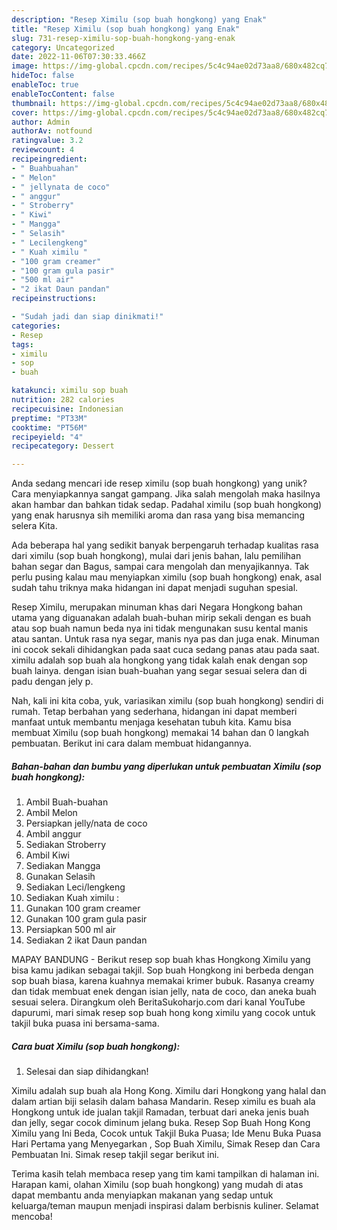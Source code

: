 ```yaml
---
description: "Resep Ximilu (sop buah hongkong) yang Enak"
title: "Resep Ximilu (sop buah hongkong) yang Enak"
slug: 731-resep-ximilu-sop-buah-hongkong-yang-enak
category: Uncategorized
date: 2022-11-06T07:30:33.466Z
image: https://img-global.cpcdn.com/recipes/5c4c94ae02d73aa8/680x482cq70/ximilu-sop-buah-hongkong-foto-resep-utama.jpg
hideToc: false
enableToc: true
enableTocContent: false
thumbnail: https://img-global.cpcdn.com/recipes/5c4c94ae02d73aa8/680x482cq70/ximilu-sop-buah-hongkong-foto-resep-utama.jpg
cover: https://img-global.cpcdn.com/recipes/5c4c94ae02d73aa8/680x482cq70/ximilu-sop-buah-hongkong-foto-resep-utama.jpg
author: Admin
authorAv: notfound
ratingvalue: 3.2
reviewcount: 4
recipeingredient:
- " Buahbuahan"
- " Melon"
- " jellynata de coco"
- " anggur"
- " Stroberry"
- " Kiwi"
- " Mangga"
- " Selasih"
- " Lecilengkeng"
- " Kuah ximilu "
- "100 gram creamer"
- "100 gram gula pasir"
- "500 ml air"
- "2 ikat Daun pandan"
recipeinstructions:

- "Sudah jadi dan siap dinikmati!"
categories:
- Resep
tags:
- ximilu
- sop
- buah

katakunci: ximilu sop buah 
nutrition: 282 calories
recipecuisine: Indonesian
preptime: "PT33M"
cooktime: "PT56M"
recipeyield: "4"
recipecategory: Dessert

---
```





Anda sedang mencari ide resep ximilu (sop buah hongkong) yang unik? Cara menyiapkannya sangat gampang. Jika salah mengolah maka hasilnya akan hambar dan bahkan tidak sedap. Padahal ximilu (sop buah hongkong) yang enak harusnya sih memiliki aroma dan rasa yang bisa memancing selera Kita.





Ada beberapa hal yang sedikit banyak berpengaruh terhadap kualitas rasa dari ximilu (sop buah hongkong), mulai dari jenis bahan, lalu pemilihan bahan segar dan Bagus, sampai cara mengolah dan menyajikannya. Tak perlu pusing kalau mau menyiapkan ximilu (sop buah hongkong) enak,      asal sudah tahu triknya maka hidangan ini dapat menjadi suguhan spesial.














Resep Ximilu, merupakan minuman khas dari Negara Hongkong bahan utama yang diguanakan adalah buah-buhan mirip sekali dengan es buah atau sop buah namun beda nya ini tidak mengunakan susu kental manis atau santan. Untuk rasa nya segar, manis nya pas dan juga enak. Minuman ini cocok sekali dihidangkan pada saat cuca sedang panas atau pada saat. ximilu adalah sop buah ala hongkong yang tidak kalah enak dengan sop buah lainya. dengan isian buah-buahan yang segar sesuai selera dan di padu dengan jely p.






Nah, kali ini kita coba, yuk, variasikan ximilu (sop buah hongkong) sendiri di rumah. Tetap berbahan yang sederhana, hidangan ini dapat memberi manfaat untuk membantu menjaga kesehatan tubuh kita. Kamu bisa membuat Ximilu (sop buah hongkong) memakai 14 bahan dan 0 langkah pembuatan. Berikut ini cara dalam membuat hidangannya.

<!--inarticleads1-->

##### Bahan-bahan dan bumbu yang diperlukan untuk pembuatan Ximilu (sop buah hongkong):

1. Ambil  Buah-buahan
1. Ambil  Melon
1. Persiapkan  jelly/nata de coco
1. Ambil  anggur
1. Sediakan  Stroberry
1. Ambil  Kiwi
1. Sediakan  Mangga
1. Gunakan  Selasih
1. Sediakan  Leci/lengkeng
1. Sediakan  Kuah ximilu :
1. Gunakan 100 gram creamer
1. Gunakan 100 gram gula pasir
1. Persiapkan 500 ml air
1. Sediakan 2 ikat Daun pandan


MAPAY BANDUNG - Berikut resep sop buah khas Hongkong Ximilu yang bisa kamu jadikan sebagai takjil. Sop buah Hongkong ini berbeda dengan sop buah biasa, karena kuahnya memakai krimer bubuk. Rasanya creamy dan tidak membuat enek dengan isian jelly, nata de coco, dan aneka buah sesuai selera. Dirangkum oleh BeritaSukoharjo.com dari kanal YouTube dapurumi, mari simak resep sop buah hong kong ximilu yang cocok untuk takjil buka puasa ini bersama-sama. 

<!--inarticleads2-->

##### Cara buat Ximilu (sop buah hongkong):


1. Selesai dan siap dihidangkan!

Ximilu adalah sup buah ala Hong Kong. Ximilu dari Hongkong yang halal dan dalam artian biji selasih dalam bahasa Mandarin. Resep ximilu es buah ala Hongkong untuk ide jualan takjil Ramadan, terbuat dari aneka jenis buah dan jelly, segar cocok diminum jelang buka. Resep Sop Buah Hong Kong Ximilu yang Ini Beda, Cocok untuk Takjil Buka Puasa; Ide Menu Buka Puasa Hari Pertama yang Menyegarkan , Sop Buah Ximilu, Simak Resep dan Cara Pembuatan Ini. Simak resep takjil segar berikut ini. 

Terima kasih telah membaca resep yang tim kami tampilkan di halaman ini. Harapan kami, olahan Ximilu (sop buah hongkong) yang mudah di atas dapat membantu anda menyiapkan makanan yang sedap untuk keluarga/teman maupun menjadi inspirasi dalam berbisnis kuliner. Selamat mencoba!
